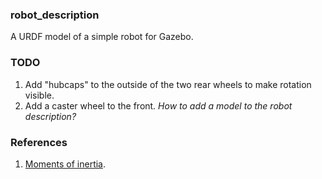 ### robot_description

A URDF model of a simple robot for Gazebo.

### TODO

1. Add "hubcaps" to the outside of the two rear wheels to make rotation visible.
2. Add a caster wheel to the front. _How to add a model to the robot description?_

### References

1. [Moments of inertia](https://en.wikipedia.org/wiki/List_of_moments_of_inertia).
